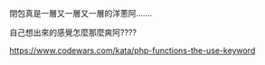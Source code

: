 
閉包真是一層又一層又一層的洋蔥阿.......

自己想出來的感覺怎麼那麼爽阿????

https://www.codewars.com/kata/php-functions-the-use-keyword